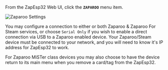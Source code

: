 From the ZapEsp32 Web UI, click the **`ZAPAROO`** menu item.  

![Zaparoo Settings](https://github.com/ZaparooProject/zaparoo-esp32/blob/main/wikires/WebUI_ZaparooSettings.png)

You may configure a connection to either or both Zaparoo & Zaparoo For Steam services, or choose `Serial Only` if you wish to enable a direct connection via USB to a Zaparoo enabled device. Your Zaparoo/Steam device must be connected to your network, and you will need to know it's IP address for ZapEsp32 to work.  
  
For Zaparoo MiSTer class devices you may also choose to have the device return to its main menu when you remove a card/tag from the ZapEsp32.  